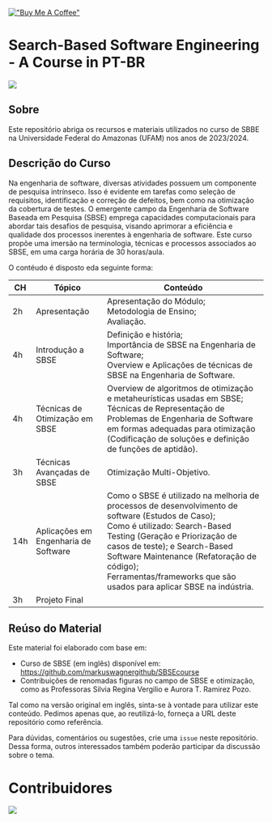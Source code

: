 [!["Buy Me A Coffee"](https://www.buymeacoffee.com/assets/img/custom_images/orange_img.png)](https://www.buymeacoffee.com/pradolima)

# Search-Based Software Engineering - A Course in PT-BR
![](https://img.shields.io/badge/python-3.11.4+-blue.svg)

## Sobre

Este repositório abriga os recursos e materiais utilizados no curso de SBBE na Universidade Federal do Amazonas (UFAM) nos anos de 2023/2024.

## Descrição do Curso

Na engenharia de software, diversas atividades possuem um componente de pesquisa intrínseco. Isso é evidente em tarefas como seleção de requisitos, identificação e correção de defeitos, bem como na otimização da cobertura de testes. O emergente campo da Engenharia de Software Baseada em Pesquisa (SBSE) emprega capacidades computacionais para abordar tais desafios de pesquisa, visando aprimorar a eficiência e qualidade dos processos inerentes à engenharia de software.
Este curso propõe uma imersão na terminologia, técnicas e processos associados ao SBSE, em uma carga horária de 30 horas/aula.

O contéudo é disposto eda seguinte forma:

| CH  | Tópico                               | Conteúdo                                                        |
|-----|--------------------------------------|-----------------------------------------------------------------|
| 2h  | Apresentação                         | Apresentação do Módulo; <br>Metodologia de Ensino;<br>Avaliação. |
| 4h  | Introdução a SBSE                    | Definição e história; <br> Importância de SBSE na Engenharia de Software;<br> Overview e Aplicações de técnicas de SBSE na Engenharia de Software.  |
| 4h  | Técnicas de Otimização em SBSE       | Overview de algoritmos de otimização e metaheurísticas usadas em SBSE; <br> Técnicas de Representação de Problemas de Engenharia de Software em formas adequadas para otimização (Codificação de soluções e definição de funções de aptidão).        |
| 3h  | Técnicas Avançadas de SBSE           | Otimização Multi-Objetivo.                                                                |
| 14h | Aplicações em Engenharia de Software | Como o SBSE é utilizado na melhoria de processos de desenvolvimento de software (Estudos de Caso); <br> Como é utilizado: Search-Based Testing (Geração e Priorização de casos de teste); e Search-Based Software Maintenance (Refatoração de código); <br> Ferramentas/frameworks que são usados para aplicar SBSE na indústria.   |
| 3h  | Projeto Final                        |    

## Reúso do Material

Este material foi elaborado com base em:

- Curso de SBSE (em inglês) disponível em: https://github.com/markuswagnergithub/SBSEcourse
- Contribuições de renomadas figuras no campo de SBSE e otimização, como as Professoras Silvia Regina Vergilio e Aurora T. Ramirez Pozo.

Tal como na versão original em inglês, sinta-se à vontade para utilizar este conteúdo. Pedimos apenas que, ao reutilizá-lo, forneça a URL deste repositório como referência.

Para dúvidas, comentários ou sugestões, crie uma `issue` neste repositório. Dessa forma, outros interessados também poderão participar da discussão sobre o tema.


# Contribuidores

<a href="https://github.com/jacksonpradolima/SBSEBrazilianCourse/graphs/contributors">
  <img src="https://contrib.rocks/image?repo=jacksonpradolima/SBSEBrazilianCourse" />
</a>